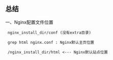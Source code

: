 
## 总结

一、Nginx配置文件位置
     
     nginx_install_dir/conf (没有extra目录)
     
     grep html nginx.conf : Nginx默认主页位置
     
     /nginx_install_dir/html <--- Nginx默认站点位置
     
     
     
     


